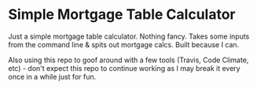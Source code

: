 # Simple Mortgage Table Calculator

Just a simple mortgage table calculator.  Nothing fancy.  Takes some inputs from the command line & spits out mortgage calcs.  Built because I can.

Also using this repo to goof around with a few tools (Travis, Code Climate, etc) - don't expect this repo to continue working as I may break it every once in a while just for fun.

